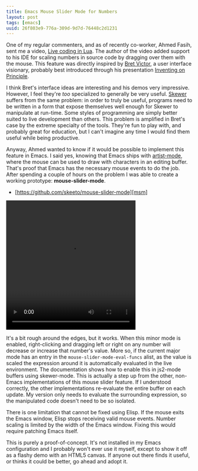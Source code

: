 ```yaml
---
title: Emacs Mouse Slider Mode for Numbers
layout: post
tags: [emacs]
uuid: 26f803e9-776a-309d-9d7d-76448c2d1231
---
```


One of my regular commenters, and as of recently co-worker, Ahmed
Fasih, sent me a video, [Live coding in Lua][lua]. The author of the
video added support to his IDE for scaling numbers in source code by
dragging over them with the mouse. This feature was directly inspired
by [Bret Victor][bv], a user interface visionary, probably best
introduced through his presentation [Inventing on Principle][invent].

I think Bret's interface ideas are interesting and his demos very
impressive. However, I feel they're *too* specialized to generally be
very useful. [Skewer][skewer] suffers from the same problem: in order
to truly be useful, programs need to be written in a form that expose
themselves well enough for Skewer to manipulate at run-time. Some
styles of programming are simply better suited to live development
than others. This problem is amplified in Bret's case by the extreme
specialty of the tools. They're fun to play with, and probably great
for education, but I can't imagine any time I would find them useful
while being productive.

Anyway, Ahmed wanted to know if it would be possible to implement this
feature in Emacs. I said yes, knowing that Emacs ships with
[artist-mode][artist], where the mouse can be used to draw with
characters in an editing buffer. That's proof that Emacs has the
necessary mouse events to do the job. After spending a couple of hours
on the problem I was able to create a working prototype:
**mouse-slider-mode**.

 * [https://github.com/skeeto/mouse-slider-mode][msm]

<video src="http://nullprogram.s3.amazonaws.com/skewer/mouse-slider-mode.webm" controls="controls" width="350" height="350">
  Demo video requires HTML5 with WebM support.
</video>

It's a bit rough around the edges, but it works. When this minor mode
is enabled, right-clicking and dragging left or right on any number
will decrease or increase that number's value. More so, if the current
major mode has an entry in the `mouse-slider-mode-eval-funcs` alist,
as the value is scaled the expression around it is automatically
evaluated in the live environment. The documentation shows how to
enable this in js2-mode buffers using skewer-mode. This is actually a
step up from the other, non-Emacs implementations of this mouse slider
feature. If I understood correctly, the other implementations
re-evaluate the entire buffer on each update. My version only needs to
evaluate the surrounding expression, so the manipulated code doesn't
need to be so isolated.

There is one limitation that cannot be fixed using Elisp. If the mouse
exits the Emacs window, Elisp stops receiving valid mouse events.
Number scaling is limited by the width of the Emacs window. Fixing
this would require patching Emacs itself.

This is purely a proof-of-concept. It's not installed in my Emacs
configuration and I probably won't ever use it myself, except to show
it off as a flashy demo with an HTML5 canvas. If anyone out there
finds it useful, or thinks it could be better, go ahead and adopt it.


[lua]: http://youtu.be/FpxIfCHKGpQ
[bv]: http://worrydream.com/#
[invent]: http://youtu.be/PUv66718DII
[artist]: http://www.emacswiki.org/emacs/ArtistMode
[msm]: https://github.com/skeeto/mouse-slider-mode
[skewer]: https://github.com/skeeto/skewer-mode
